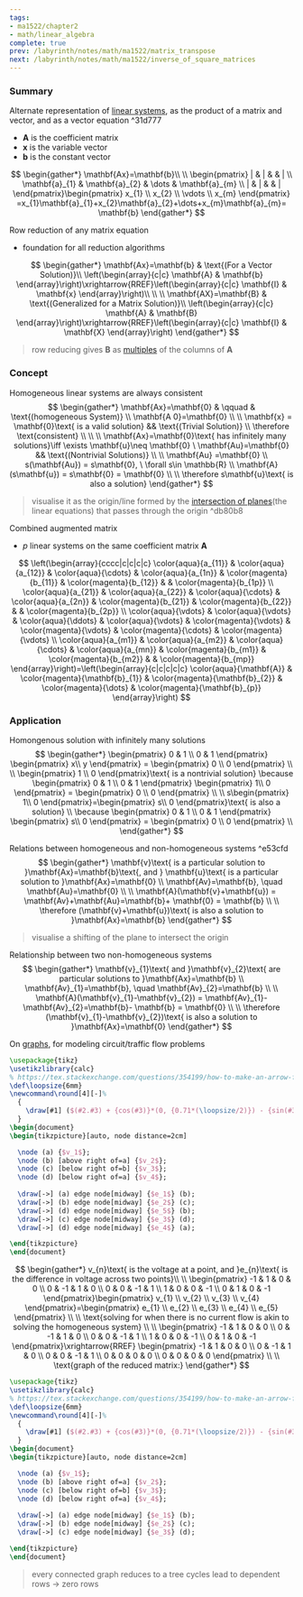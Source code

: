 ```yaml
---
tags:
- ma1522/chapter2
- math/linear_algebra
complete: true
prev: /labyrinth/notes/math/ma1522/matrix_transpose
next: /labyrinth/notes/math/ma1522/inverse_of_square_matrices
---
```

   
### Summary
Alternate representation of [linear systems](/labyrinth/notes/math/ma1522/linear_systems), as the product of a matrix and vector, and as a vector equation ^31d777
- $\mathbf{A}$ is the coefficient matrix
- $\mathbf{x}$ is the variable vector
- $\mathbf{b}$ is the constant vector

$$
\begin{gather*}
\mathbf{Ax}=\mathbf{b}\\
\\
\begin{pmatrix}
| & | &  & | \\
\mathbf{a}_{1} & \mathbf{a}_{2} & \dots & \mathbf{a}_{m} \\
| & | &  & |
\end{pmatrix}\begin{pmatrix}
x_{1} \\ x_{2} \\ \vdots \\ x_{m}
\end{pmatrix} =x_{1}\mathbf{a}_{1}+x_{2}\mathbf{a}_{2}+\dots+x_{m}\mathbf{a}_{m}= \mathbf{b}
\end{gather*}
$$

Row reduction of any matrix equation
- foundation for all reduction algorithms

$$
\begin{gather*}
\mathbf{Ax}=\mathbf{b}  & \text{(For a Vector Solution)}\\
\left(\begin{array}{c|c} \mathbf{A} & \mathbf{b} \end{array}\right)\xrightarrow{RREF}\left(\begin{array}{c|c} \mathbf{I} & \mathbf{x} \end{array}\right)\\
\\
\\
\mathbf{AX}=\mathbf{B} & \text{(Generalized for a Matrix Solution)}\\
\left(\begin{array}{c|c} \mathbf{A} & \mathbf{B} \end{array}\right)\xrightarrow{RREF}\left(\begin{array}{c|c} \mathbf{I} & \mathbf{X} \end{array}\right)
\end{gather*}
$$
> row reducing gives $\mathbf{B}$ as [multiples](/labyrinth/notes/math/ma1522/gaussian_elimination#^0aa696) of the columns of $\mathbf{A}$
### Concept
Homogeneous linear systems are always consistent
$$
\begin{gather*}
\mathbf{Ax}=\mathbf{0} & \qquad & \text{(homogeneous System)} \\
\mathbf{A 0}=\mathbf{0} \\
\\
\mathbf{x} = \mathbf{0}\text{ is a valid solution} && \text{(Trivial Solution)} \\
\therefore \text{consistent} \\
\\
\\
\mathbf{Ax}=\mathbf{0}\text{ has infinitely many solutions}\iff \exists \mathbf{u}\neq \mathbf{0} \ \mathbf{Au}=\mathbf{0} && \text{(Nontrivial Solutions)} \\
\\
\mathbf{Au} =\mathbf{0} \\
s(\mathbf{Au}) = s\mathbf{0}, \ \forall s\in \mathbb{R} \\
\mathbf{A}(s\mathbf{u}) = s\mathbf{0} = \mathbf{0} \\
\\
\therefore s\mathbf{u}\text{ is also a solution} 
\end{gather*}
$$
> visualise it as the origin/line formed by the [intersection of planes](/labyrinth/notes/math/ma1301/planes_in_R³#^90ce2c)(the linear equations) that passes through the origin ^db80b8

Combined augmented matrix
- $p$ linear systems on the same coefficient matrix $\mathbf{A}$

$$
\left(\begin{array}{cccc|c|c|c|c} \color{aqua}{a_{11}} & \color{aqua}{a_{12}} & \color{aqua}{\cdots} & \color{aqua}{a_{1n}} & \color{magenta}{b_{11}} & \color{magenta}{b_{12}} & & \color{magenta}{b_{1p}} \\ \color{aqua}{a_{21}} & \color{aqua}{a_{22}} & \color{aqua}{\cdots} & \color{aqua}{a_{2n}} & \color{magenta}{b_{21}} & \color{magenta}{b_{22}} & & \color{magenta}{b_{2p}} \\ \color{aqua}{\vdots} & \color{aqua}{\vdots} & \color{aqua}{\ddots} & \color{aqua}{\vdots} & \color{magenta}{\vdots} & \color{magenta}{\vdots} & \color{magenta}{\cdots} & \color{magenta}{\vdots} \\ \color{aqua}{a_{m1}} & \color{aqua}{a_{m2}} & \color{aqua}{\cdots} & \color{aqua}{a_{mn}} & \color{magenta}{b_{m1}} & \color{magenta}{b_{m2}} & & \color{magenta}{b_{mp}} \end{array}\right)=\left(\begin{array}{c|c|c|c|c} \color{aqua}{\mathbf{A}} & \color{magenta}{\mathbf{b}_{1}} & \color{magenta}{\mathbf{b}_{2}} & \color{magenta}{\dots}  & \color{magenta}{\mathbf{b}_{p}} \end{array}\right) 
$$
### Application
Homongenous solution with infinitely many solutions
$$
\begin{gather*}
\begin{pmatrix} 0 & 1 \\ 0 & 1 \end{pmatrix} \begin{pmatrix} x\\ y \end{pmatrix} = \begin{pmatrix} 0 \\ 0 \end{pmatrix} \\
\\
\begin{pmatrix} 1 \\ 0 \end{pmatrix}\text{ is a nontrivial solution} \because \begin{pmatrix} 0 & 1 \\ 0 & 1 \end{pmatrix} \begin{pmatrix} 1\\ 0 \end{pmatrix} = \begin{pmatrix} 0 \\ 0 \end{pmatrix} \\
\\
s\begin{pmatrix} 1\\ 0 \end{pmatrix}=\begin{pmatrix} s\\ 0 \end{pmatrix}\text{ is also a solution} \\
\because \begin{pmatrix} 0 & 1 \\ 0 & 1 \end{pmatrix} \begin{pmatrix} s\\ 0 \end{pmatrix} = \begin{pmatrix} 0 \\ 0 \end{pmatrix} \\
\end{gather*}
$$

Relations between homogeneous and non-homogeneous systems ^e53cfd
$$
\begin{gather*}
\mathbf{v}\text{ is a particular solution to }\mathbf{Ax}=\mathbf{b}\text{, and } \mathbf{u}\text{ is a particular solution to }\mathbf{Ax}=\mathbf{0} \\
\mathbf{Av}=\mathbf{b}, \quad \mathbf{Au}=\mathbf{0} \\
\\
\mathbf{A}(\mathbf{v}+\mathbf{u}) = \mathbf{Av}+\mathbf{Au}=\mathbf{b}+ \mathbf{0} = \mathbf{b} \\
\\
\therefore (\mathbf{v}+\mathbf{u})\text{ is also a solution to }\mathbf{Ax}=\mathbf{b}
\end{gather*}
$$
> visualise a shifting of the plane to intersect the origin

Relationship between two non-homogeneous systems
$$
\begin{gather*}
\mathbf{v}_{1}\text{ and }\mathbf{v}_{2}\text{ are particular solutions to }\mathbf{Ax}=\mathbf{b} \\
\mathbf{Av}_{1}=\mathbf{b}, \quad \mathbf{Av}_{2}=\mathbf{b} \\
\\
\mathbf{A}(\mathbf{v}_{1}-\mathbf{v}_{2}) = \mathbf{Av}_{1}-\mathbf{Av}_{2}=\mathbf{b}- \mathbf{b} = \mathbf{0} \\
\\
\therefore (\mathbf{v}_{1}-\mathbf{v}_{2})\text{ is also a solution to }\mathbf{Ax}=\mathbf{0}
\end{gather*}
$$

On [graphs](/labyrinth/notes/math/cs1231s/graphs_of_relations), for modeling circuit/traffic flow problems
```tikz
\usepackage{tikz}
\usetikzlibrary{calc}
% https://tex.stackexchange.com/questions/354199/how-to-make-an-arrow-from-a-node-to-itself-have-a-nice-arc
\def\loopsize{6mm}
\newcommand\round[4][-]%
  {
	\draw[#1] ($(#2.#3) + {cos(#3)}*(0, {0.71*(\loopsize/2)}) - {sin(#3)}*({0.71*(\loopsize/2)}, 0)$) arc (180+#3-45:180+#3-45-270:\loopsize/2) #4;
  }
\begin{document}
\begin{tikzpicture}[auto, node distance=2cm]

  \node (a) {$v_1$};
  \node (b) [above right of=a] {$v_2$};
  \node (c) [below right of=b] {$v_3$};
  \node (d) [below right of=a] {$v_4$};
  
  \draw[->] (a) edge node[midway] {$e_1$} (b);
  \draw[->] (b) edge node[midway] {$e_2$} (c);
  \draw[->] (d) edge node[midway] {$e_5$} (b);
  \draw[->] (c) edge node[midway] {$e_3$} (d);
  \draw[->] (d) edge node[midway] {$e_4$} (a);

\end{tikzpicture}
\end{document}
```
$$
\begin{gather*}
v_{n}\text{ is the voltage at a point, and }e_{n}\text{ is the difference in voltage across two points}\\
\\
\begin{pmatrix}
-1 & 1 & 0 & 0 \\
0 & -1 & 1 & 0 \\
0 & 0 & -1 & 1 \\
1 & 0 & 0 & -1 \\
0 & 1 & 0 & -1
\end{pmatrix}\begin{pmatrix}
v_{1} \\
v_{2} \\
v_{3} \\
v_{4}
\end{pmatrix}=\begin{pmatrix}
e_{1} \\
e_{2} \\
e_{3} \\
e_{4} \\
e_{5}
\end{pmatrix} \\
\\
\text{solving for when there is no current flow is akin to solving the homogeneous system} \\
\\
\begin{pmatrix}
-1 & 1 & 0 & 0 \\
0 & -1 & 1 & 0 \\
0 & 0 & -1 & 1 \\
1 & 0 & 0 & -1 \\
0 & 1 & 0 & -1
\end{pmatrix}\xrightarrow{RREF} \begin{pmatrix}
-1 & 1 & 0 & 0 \\
0 & -1 & 1 & 0 \\
0 & 0 & -1 & 1 \\
0 & 0 & 0 & 0 \\
0 & 0 & 0 & 0
\end{pmatrix} \\
\\
\text{graph of the reduced matrix:}
\end{gather*}
$$
```tikz
\usepackage{tikz}
\usetikzlibrary{calc}
% https://tex.stackexchange.com/questions/354199/how-to-make-an-arrow-from-a-node-to-itself-have-a-nice-arc
\def\loopsize{6mm}
\newcommand\round[4][-]%
  {
	\draw[#1] ($(#2.#3) + {cos(#3)}*(0, {0.71*(\loopsize/2)}) - {sin(#3)}*({0.71*(\loopsize/2)}, 0)$) arc (180+#3-45:180+#3-45-270:\loopsize/2) #4;
  }
\begin{document}
\begin{tikzpicture}[auto, node distance=2cm]

  \node (a) {$v_1$};
  \node (b) [above right of=a] {$v_2$};
  \node (c) [below right of=b] {$v_3$};
  \node (d) [below right of=a] {$v_4$};
  
  \draw[->] (a) edge node[midway] {$e_1$} (b);
  \draw[->] (b) edge node[midway] {$e_2$} (c);
  \draw[->] (c) edge node[midway] {$e_3$} (d);

\end{tikzpicture}
\end{document}
```
> every connected graph reduces to a tree
> cycles lead to dependent rows -> zero rows